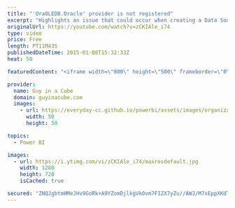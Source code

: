 ```yaml
---
title: "'OraOLEDB.Oracle' provider is not registered"
excerpt: "Highlights an issue that could occur when creating a Data Source within Power BI Admin Center.  Oracle Provider downloads -  64-bit Oracle Data Access Components (ODAC) http://www.oracle.com/technetwork/database/windows/downloads/index-090165.html  32-bit Oracle Data Access Components (ODAC) http://www.oracle.com/technetwork/topics/dotnet/utilsoft-086879.html"
originalUrl: https://youtube.com/watch?v=zCKIAle_i74
type: video
price: Free
length: PT11M43S
publishedDateTime: 2015-01-08T15:32:33Z
heat: 50

featuredContent: "<iframe width=\"800\" height=\"500\" frameborder=\"0\" src=\"https://www.youtube.com/embed/zCKIAle_i74\" allow=\"accelerometer; autoplay; encrypted-media; gyroscope; picture-in-picture\" allowfullscreen></iframe>"

provider:
  name: Guy in a Cube
  domain: guyinacube.com
  images:
    - url: https://everyday-cc.github.io/powerbi/assets/images/organizations/guyinacube.com-50x50.jpg
      width: 50
      height: 50

topics:
  - Power BI

images:
  - url: https://i.ytimg.com/vi/zCKIAle_i74/maxresdefault.jpg
    width: 1280
    height: 720
    isCached: true

secured: "ZNQJgbtmHMeJHv9GoRk+A9YZomDjlkgVk0vm7FIZX7yZu//AWJ/M7xEppXKUTiOMk20RsHD1hmctdipByGvklZjIkeFlKr+dEsLXJuxCOzoN3DtfIuBxiBVWKBwu4YuXLbVPOgfISSCgo10NZuUQ6JaCO/BYhRgW7qv52uLSNZX/KBjzeEhBcbP8T9+4cTBV/BobexvuD/O6i+W6u+QSQLjl28meNYBoP9rvQtDAUEBcU7HFoqGJMCfAxEf1pPRtZTYZFBkWKxG96EjZDpXwbQF8hgqUZ39b9JQLD5J69bXVRUdcg5bqWSF/X5H5J6M1YUsxW8Ak8gF97fMXHWZyEGhbxmhRvYIP6Z+GXf9RR17IN2ddi0OtNCqePCiXHKgYYKOVBLgNkjTEpBMlaIFFA/hVTpHMzjyhEpCx7CM6Eao=;+5kiar146FmlqVaA1XyRQw=="
---
```



